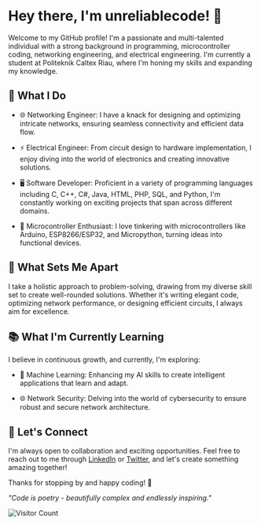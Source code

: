 # Hey there, I'm unreliablecode! 👋

Welcome to my GitHub profile! I'm a passionate and multi-talented individual with a strong background in programming, microcontroller coding, networking engineering, and electrical engineering. I'm currently a student at Politeknik Caltex Riau, where I'm honing my skills and expanding my knowledge.

## 🚀 What I Do

- 🌐 Networking Engineer: I have a knack for designing and optimizing intricate networks, ensuring seamless connectivity and efficient data flow.

- ⚡ Electrical Engineer: From circuit design to hardware implementation, I enjoy diving into the world of electronics and creating innovative solutions.

- 🖥️ Software Developer: Proficient in a variety of programming languages including C, C++, C#, Java, HTML, PHP, SQL, and Python, I'm constantly working on exciting projects that span across different domains.

- 🤖 Microcontroller Enthusiast: I love tinkering with microcontrollers like Arduino, ESP8266/ESP32, and Micropython, turning ideas into functional devices.

## 🌟 What Sets Me Apart

I take a holistic approach to problem-solving, drawing from my diverse skill set to create well-rounded solutions. Whether it's writing elegant code, optimizing network performance, or designing efficient circuits, I always aim for excellence.

## 📚 What I'm Currently Learning

I believe in continuous growth, and currently, I'm exploring:

- 🌱 Machine Learning: Enhancing my AI skills to create intelligent applications that learn and adapt.

- 🌐 Network Security: Delving into the world of cybersecurity to ensure robust and secure network architecture.

## 🔗 Let's Connect

I'm always open to collaboration and exciting opportunities. Feel free to reach out to me through [LinkedIn](https://www.linkedin.com/in/zikrizahron) or [Twitter](https://twitter.com/unreliablecode), and let's create something amazing together!

Thanks for stopping by and happy coding! 🎉

*"Code is poetry - beautifully complex and endlessly inspiring."*

![Visitor Count](https://profile-counter.glitch.me/unreliablecode/count.svg)
